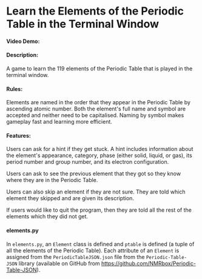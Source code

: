 # Learn the Elements of the Periodic Table in the Terminal Window
#### Video Demo:  <URL HERE>
#### Description:
A game to learn the 119 elements of the Periodic Table that is played in the terminal window.

#### Rules:
Elements are named in the order that they appear in the Periodic Table by ascending atomic number. Both the element's full name and symbol are accepted and neither need to be capitalised. Naming by symbol makes gameplay fast and learning more efficient.

#### Features:
Users can ask for a hint if they get stuck. A hint includes information about the element's appearance, category, phase (either solid, liquid, or gas), its period number and group number, and its electron configuration.

Users can ask to see the previous element that they got so they know where they are in the Periodic Table.

Users can also skip an element if they are not sure. They are told which element they skipped and are given its description.

If users would like to quit the program, then they are told all the rest of the elements which they did not get.

#### elements.py

In `elements.py`, an `Element` class is defined and `ptable` is defined (a tuple of all the elements of the Periodic Table). Each attribute of an `Element` is assigned from the `PeriodicTableJSON.json` file from the `Periodic-Table-JSON` library (available on GitHub from https://github.com/NMRbox/Periodic-Table-JSON).

